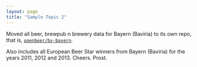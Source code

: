 ```yaml
---
layout: page
title: "Sample Topic 2"
---
```


Moved all beer, brewpub n brewery data for Bayern
(Baviria) to its own repo, that is, [`openbeer/by-bayern`](https://github.com/openbeer/by-bayern).

Also includes all European Beer Star winners from Bayern
(Baviria) for the years 2011, 2012 and 2013. Cheers. Prost.

